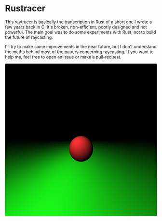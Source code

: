Rustracer
=========

This raytracer is basically the transcription in Rust of a short one I wrote a few years back in C. It's broken, non-efficient, poorly designed and not powerful. The main goal was to do some experiments with Rust, not to build the future of raycasting.

I'll try to make some improvements in the near future, but I don't understand the maths behind most of the papers concerning raycasting. If you want to help me, feel free to open an issue or make a pull-request.

![First shot](examples/firstshot.png)
